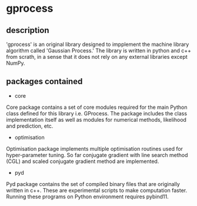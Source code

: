 # gprocess

## description
'gprocess' is an original library designed to impplement the machine library algorithm called 'Gaussian Process.' The library is written in python and c++ from scrath, in a sense that it does not rely on any external libraries except NumPy.

## packages contained
- core

Core package contains a set of core modules required for the main Python class defined for this library i.e. GProcess. The package includes the class implementation itself as well as modules for numerical methods, likelihood and prediction, etc.

- optimisation 

Optimisation package implements multiple optimisation routines used for hyper-parameter tuning. So far conjugate gradient with line search method (CGL) and scaled conjugate gradient method are implemented.

- pyd

Pyd package contains the set of compiled binary files that are originally written in c++. These are experimental scripts to make computation faster. Running these programs on Python environment requires pybind11. 
